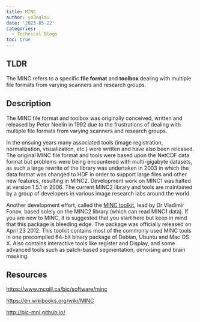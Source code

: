 ```yaml
---
title: MINC
author: yo3nglau
date: '2023-05-22'
categories:
  - Technical Blogs
toc: true
---
```


## TLDR

The MINC refers to a specific **file format** and **toolbox** dealing with multiple file formats from varying scanners and research groups.

## Description

The MINC file format and toolbox was originally conceived, written and released by Peter Neelin in 1992 due to the frustrations of dealing with multiple file formats from varying scanners and research groups.

In the ensuing years many associated tools (image registration, normalization, visualization, etc.) were written and have also been released. The original MINC file format and tools were based upon the NetCDF data format but problems were being encountered with multi-gigabyte datasets, as such a large rewrite of the library was undertaken in 2003 in which the data format was changed to HDF in order to support large files and other new features, resulting in MINC2. Development work on MINC1 was halted at version 1.5.1 in 2006. The current MINC2 library and tools are maintained by a group of developers in various image research labs around the world.

Another development effort, called the [MINC toolkit](http://bic-mni.github.io/), lead by Dr Vladimir Fonov, based solely on the MINC2 library (which can read MINC1 data). If you are new to MINC, it is suggested that you start here but keep in mind that this package is bleeding edge. The package was officially released on April 23 2012. This toolkit contains most of the commonly used MINC tools in one precompiled 64-bit binary package of Debian, Ubuntu and Mac OS X. Also contains interactive tools like register and Display, and some advanced tools such as patch-based segmentation, denoising and brain masking.

## Resources

https://www.mcgill.ca/bic/software/minc

https://en.wikibooks.org/wiki/MINC

http://bic-mni.github.io/